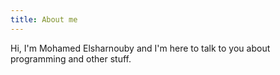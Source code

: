 ```yaml
---
title: About me
---
```


Hi, I'm Mohamed Elsharnouby and I'm here to talk to you about programming and other stuff.
